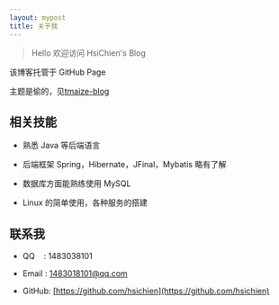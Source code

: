 ```yaml
---
layout: mypost
title: 关于我
---
```


> Hello 欢迎访问 HsiChien's Blog

该博客托管于 GitHub Page

主题是偷的，见[tmaize-blog](https://github.com/TMaize/tmaize-blog)

## 相关技能
- 熟悉 Java 等后端语言

- 后端框架 Spring，Hibernate，JFinal，Mybatis 略有了解

- 数据库方面能熟练使用 MySQL

- Linux 的简单使用，各种服务的搭建


## 联系我
- QQ&nbsp;&nbsp;&nbsp;&nbsp;: 1483038101

- Email&nbsp;: [1483018101@qq.com](http://mail.qq.com/cgi-bin/qm_share?t=qm_mailme&email=XWxpZW5tbmVsbWwdLCxzPjIw)

- GitHub: [https://github.com/hsichien](https://github.com/hsichien)

